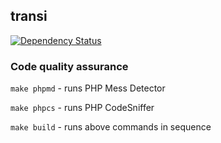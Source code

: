 ## transi

[![Dependency Status](https://www.versioneye.com/user/projects/53ee6f0f13bb06f7cc000330/badge.svg?style=flat)](https://www.versioneye.com/user/projects/53ee6f0f13bb06f7cc000330)

### Code quality assurance

`make phpmd` - runs PHP Mess Detector

`make phpcs` - runs PHP CodeSniffer

`make build` - runs above commands in sequence

